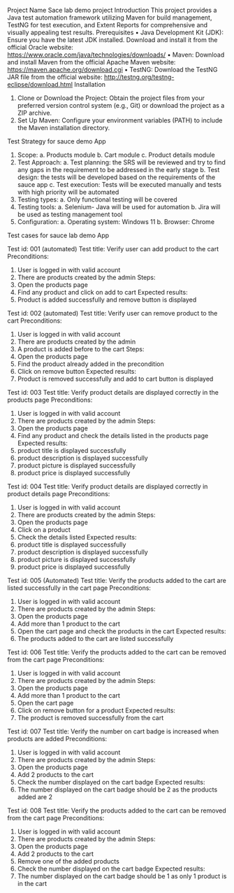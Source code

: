 Project Name
Sace lab demo project
Introduction
This project provides a Java test automation framework utilizing Maven for build management, TestNG for test execution, and Extent Reports for comprehensive and visually appealing test results.
Prerequisites
•	Java Development Kit (JDK): Ensure you have the latest JDK installed. Download and install it from the official Oracle website: https://www.oracle.com/java/technologies/downloads/
•	Maven: Download and install Maven from the official Apache Maven website: https://maven.apache.org/download.cgi
•	TestNG: Download the TestNG JAR file from the official website: http://testng.org/testng-eclipse/download.html
Installation
1.	Clone or Download the Project: Obtain the project files from your preferred version control system (e.g., Git) or download the project as a ZIP archive.
2.	Set Up Maven: Configure your environment variables (PATH) to include the Maven installation directory.


Test Strategy for sauce demo App

1.	Scope:
a.	Products module
b.	Cart module
c.	Product details module
2.	Test Approach:
a.	Test planning: the SRS will be reviewed and try to find any gaps in the requirement to be addressed in the early stage
b.	Test design: the tests will be developed based on the requirements of the sauce app
c.	 Test execution: Tests will be executed manually and tests with high priority will be automated 
3.	Testing types:
a.	Only functional testing will be covered
4.	Testing tools:
a.	Selenium- Java will be used for automation
b.	Jira will be used as testing management tool
5.	Configuration:
a.	Operating system: Windows 11
b.	Browser: Chrome













Test cases for sauce lab demo App

Test id: 001 (automated)
Test title: Verify user can add product to the cart
Preconditions:
1.	User is logged in with valid account 
2.	There are products created by the admin
Steps:
1.	Open the products page
2.	Find any product and click on add to cart
Expected results:
1.	Product is added successfully and remove button is displayed



Test id: 002 (automated)
Test title: Verify user can remove product to the cart
Preconditions:
1.	User is logged in with valid account 
2.	There are products created by the admin
3.	A product is added before to the cart
Steps:
1.	Open the products page
2.	Find the product already added in the precondition
3.	Click on remove button
Expected results:
1.	Product is removed successfully and add to cart button is displayed

Test id: 003 
Test title: Verify product details are displayed correctly in the products page
Preconditions:
1.	User is logged in with valid account 
2.	There are products created by the admin
Steps:
1.	Open the products page
2.	Find any product and check the details listed in the products page
Expected results:
1.	product title is displayed successfully
2.	product description is displayed successfully
3.	product picture is displayed successfully
4.	product price is displayed successfully


Test id: 004 
Test title: Verify product details are displayed correctly in product details page
Preconditions:
1.	User is logged in with valid account 
2.	There are products created by the admin
Steps:
1.	Open the products page
2.	Click on a product
3.	Check the details listed 
Expected results:
1.	product title is displayed successfully
2.	product description is displayed successfully
3.	product picture is displayed successfully
4.	product price is displayed successfully




Test id: 005 (Automated)
Test title: Verify the products added to the cart are listed successfully in the cart page
Preconditions:
1.	User is logged in with valid account 
2.	There are products created by the admin
Steps:
1.	Open the products page
2.	Add more than 1 product to the cart
3.	Open the cart page and check the products in the cart
Expected results:
1.	The products added to the cart are listed successfully

Test id: 006 
Test title: Verify the products added to the cart can be removed from the cart page
Preconditions:
1.	User is logged in with valid account 
2.	There are products created by the admin
Steps:
1.	Open the products page
2.	Add more than 1 product to the cart
3.	Open the cart page
4.	Click on remove button for a product
Expected results:
1.	The product is removed successfully from the cart



Test id: 007 
Test title: Verify the number on cart badge is increased when products are added
Preconditions:
1.	User is logged in with valid account 
2.	There are products created by the admin
Steps:
1.	Open the products page
2.	Add 2 products to the cart
3.	Check the number displayed on the cart badge
Expected results:
1.	The number displayed on the cart badge should be 2 as the products added are 2


Test id: 008 
Test title: Verify the products added to the cart can be removed from the cart page
Preconditions:
1.	User is logged in with valid account 
2.	There are products created by the admin
Steps:
1.	Open the products page
2.	Add 2 products to the cart
3.	Remove one of the added products
4.	Check the number displayed on the cart badge
Expected results:
1.	The number displayed on the cart badge should be 1 as only 1 product is in the cart

